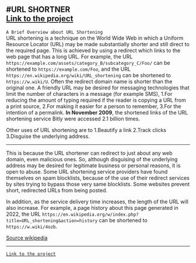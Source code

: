 #URL SHORTNER\
[Link to the project](https://frankurlshortner.netlify.app/)
---
`A Brief Overview about URL Shortening`\
URL shortening is a technique on the World Wide Web in which a Uniform Resource Locator (URL) may be made substantially shorter and still direct to the required page. 
This is achieved by using a redirect which links to the web page that has a long URL. 
For example, the URL `https://example.com/assets/category_B/subcategory_C/Foo/` can be shortened to `https://example.com/Foo`, and the URL `https://en.wikipedia.org/wiki/URL_shortening` can be shortened to `https://w.wiki/U`. Often the redirect domain name is shorter than the original one. 
A friendly URL may be desired for messaging technologies that limit the number of characters in a message (for example SMS), 
1.For reducing the amount of typing required if the reader is copying a URL from a print source,
2.For making it easier for a person to remember,
3.For the intention of a permalink.
**In November 2009**, the shortened links of the URL shortening service Bitly were accessed 2.1 billion times.

Other uses of URL shortening are to 
1.Beautify a link
2.Track clicks
3.Disguise the underlying address.

---

This is because the URL shortener can redirect to just about any web domain, even malicious ones. So, although disguising of the underlying address may be desired for legitimate business or personal reasons, it is open to abuse. Some URL shortening service providers have found themselves on spam blocklists, because of the use of their redirect services by sites trying to bypass those very same blocklists. Some websites prevent short, redirected URLs from being posted.

In addition, as the service delivery time increases, the length of the URL will also increase. For example, a page history about this page generated in 2022, the URL `https://en.wikipedia.org/w/index.php?title=URL_shortening&action=history` can be shortened to `https://w.wiki/4ozb`.

[Source wikipedia](https://en.wikipedia.org/wiki/URL_shortening)

---
[`Link to the project`](https://frankurlshortner.netlify.app/)
